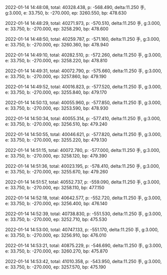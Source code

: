2022-01-14 14:48:08, total: 40328.438, p: -568.490, delta:11.250 手, g:3.000, e: 33.750, b: -270.000, ep: 3260.550, bp: 478.630

2022-01-14 14:48:29, total: 40271.973, p: -570.510, delta:11.250 手, g:3.000, e: 33.750, b: -270.000, ep: 3258.290, bp: 478.600

2022-01-14 14:48:50, total: 40259.787, p: -571.160, delta:11.250 手, g:3.000, e: 33.750, b: -270.000, ep: 3260.360, bp: 478.940

2022-01-14 14:49:10, total: 40282.510, p: -572.260, delta:11.250 手, g:3.000, e: 33.750, b: -270.000, ep: 3258.220, bp: 478.810

2022-01-14 14:49:31, total: 40072.790, p: -575.660, delta:11.250 手, g:3.000, e: 33.750, b: -270.000, ep: 3257.860, bp: 479.190

2022-01-14 14:49:52, total: 40016.823, p: -577.520, delta:11.250 手, g:3.000, e: 33.750, b: -270.000, ep: 3255.840, bp: 479.170

2022-01-14 14:50:13, total: 40055.960, p: -577.850, delta:11.250 手, g:3.000, e: 33.750, b: -270.000, ep: 3253.590, bp: 478.930

2022-01-14 14:50:34, total: 40055.314, p: -577.410, delta:11.250 手, g:3.000, e: 33.750, b: -270.000, ep: 3256.510, bp: 479.240

2022-01-14 14:50:55, total: 40046.621, p: -577.820, delta:11.250 手, g:3.000, e: 33.750, b: -270.000, ep: 3255.220, bp: 479.130

2022-01-14 14:51:15, total: 40072.780, p: -577.000, delta:11.250 手, g:3.000, e: 33.750, b: -270.000, ep: 3258.120, bp: 479.390

2022-01-14 14:51:36, total: 40023.195, p: -578.410, delta:11.250 手, g:3.000, e: 33.750, b: -270.000, ep: 3255.670, bp: 479.260

2022-01-14 14:51:57, total: 40552.737, p: -559.090, delta:11.250 手, g:3.000, e: 33.750, b: -270.000, ep: 3258.110, bp: 477.150

2022-01-14 14:52:18, total: 40642.577, p: -552.720, delta:11.250 手, g:3.000, e: 33.750, b: -270.000, ep: 3256.400, bp: 476.140

2022-01-14 14:52:39, total: 40738.830, p: -551.530, delta:11.250 手, g:3.000, e: 33.750, b: -270.000, ep: 3252.710, bp: 475.530

2022-01-14 14:53:00, total: 40747.133, p: -551.170, delta:11.250 手, g:3.000, e: 33.750, b: -270.000, ep: 3256.910, bp: 476.010

2022-01-14 14:53:21, total: 40875.229, p: -546.690, delta:11.250 手, g:3.000, e: 33.750, b: -270.000, ep: 3260.270, bp: 475.870

2022-01-14 14:53:42, total: 41010.358, p: -543.950, delta:11.250 手, g:3.000, e: 33.750, b: -270.000, ep: 3257.570, bp: 475.190